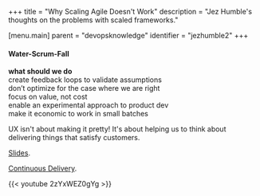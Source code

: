 +++
title = "Why Scaling Agile Doesn't Work"
description = "Jez Humble's thoughts on the problems with scaled frameworks."

[menu.main]
parent = "devopsknowledge"
identifier = "jezhumble2"
+++

#### Water-Scrum-Fall  

**what should we do**  
create feedback loops to validate assumptions  
don’t optimize for the case where we are right  
focus on value, not cost  
enable an experimental approach to product dev  
make it economic to work in small batches  

UX isn't about making it pretty!  It's about helping us to think about delivering things that satisfy customers.  

[Slides](http://gotocon.com/berlin-2015/presentation/Why%20Scaling%20Agile%20Doesn't%20Work).  

[Continuous Delivery](https://www.youtube.com/watch?v=2zYxWEZ0gYg).  

{{< youtube 2zYxWEZ0gYg >}}  
